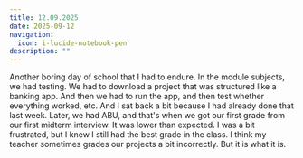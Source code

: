 ```yaml
---
title: 12.09.2025
date: 2025-09-12
navigation:
  icon: i-lucide-notebook-pen
description: ""
---
```


Another boring day of school that I had to endure. In the module subjects, we had testing. We had to download a project that was structured like a banking app. And then we had to run the app, and then test whether everything worked, etc. And I sat back a bit because I had already done that last week. Later, we had ABU, and that's when we got our first grade from our first midterm interview. It was lower than expected. I was a bit frustrated, but I knew I still had the best grade in the class. I think my teacher sometimes grades our projects a bit incorrectly. But it is what it is.